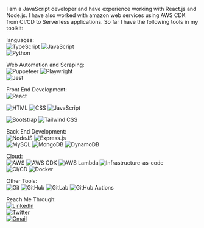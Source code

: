 I am a JavaScript developer and have experience working with React.js and Node.js. I have also worked with amazon web services using AWS CDK from CI/CD to Serverless applications.
So far I have the following tools in my toolkit:

languages:  
![TypeScript](https://img.shields.io/badge/typescript-%23007ACC.svg?style=for-the-badge&logo=typescript&logoColor=white)
![JavaScript](https://img.shields.io/badge/javascript-%23323330.svg?style=for-the-badge&logo=javascript&logoColor=%23F7DF1E)  
![Python](https://img.shields.io/badge/Python-3776AB?style=for-the-badge&logo=python&logoColor=white)

Web Automation and Scraping:  
![Puppeteer](https://img.shields.io/badge/Puppeteer-40B5A4.svg?style=for-the-badge&logo=Puppeteer&logoColor=white) ![Playwright](https://img.shields.io/badge/Playwright-2EAD33.svg?style=for-the-badge&logo=Playwright&logoColor=white)  
![Jest](https://img.shields.io/badge/Jest-C21325?style=for-the-badge&logo=jest&logoColor=white)

Front End Development:  
![React](https://img.shields.io/badge/react-%2320232a.svg?style=for-the-badge&logo=react&logoColor=%2361DAFB)

![HTML](https://img.shields.io/badge/HTML5-E34F26?style=for-the-badge&logo=html5&logoColor=white)
![CSS](https://img.shields.io/badge/CSS3-1572B6?style=for-the-badge&logo=css3&logoColor=white)
![JavaScript](https://img.shields.io/badge/javascript-%23323330.svg?style=for-the-badge&logo=javascript&logoColor=%23F7DF1E)

![Bootstrap](https://img.shields.io/badge/Bootstrap-563D7C?style=for-the-badge&logo=bootstrap&logoColor=white)
![Tailwind CSS](https://img.shields.io/badge/Tailwind%20CSS-38B2AC?style=for-the-badge&logo=tailwind-css&logoColor=white)

Back End Development:  
![NodeJS](https://img.shields.io/badge/node.js-6DA55F?style=for-the-badge&logo=node.js&logoColor=white)
![Express.js](https://img.shields.io/badge/express.js-%23404d59.svg?style=for-the-badge&logo=express&logoColor=%2361DAFB)  
![MySQL](https://img.shields.io/badge/MySQL-00000F?style=for-the-badge&logo=mysql&logoColor=white)
![MongoDB](https://img.shields.io/badge/MongoDB-4EA94B?style=for-the-badge&logo=mongodb&logoColor=white)
![DynamoDB](https://img.shields.io/badge/DynamoDB-4053D6?style=for-the-badge&logo=amazon-dynamodb&logoColor=white)

Cloud:  
![AWS](https://img.shields.io/badge/AWS-232F3E?style=for-the-badge&logo=amazon-aws&logoColor=white)
![AWS CDK](https://img.shields.io/badge/AWS%20CDK-232F3E?style=for-the-badge&logo=amazon-aws&logoColor=white)
![AWS Lambda](https://img.shields.io/badge/AWS%20Lambda-232F3E?style=for-the-badge&logo=amazon-aws&logoColor=white)
![Infrastructure-as-code](https://img.shields.io/badge/Infrastructure--as--code-232F3E?style=for-the-badge&logo=amazon-aws&logoColor=white)  
![CI/CD](https://img.shields.io/badge/CI/CD-232F3E?style=for-the-badge&logo=amazon-aws&logoColor=white)
![Docker](https://img.shields.io/badge/Docker-2CA5E0?style=for-the-badge&logo=docker&logoColor=white)

Other Tools:  
![Git](https://img.shields.io/badge/Git-F05032?style=for-the-badge&logo=git&logoColor=white)
![GitHub](https://img.shields.io/badge/GitHub-100000?style=for-the-badge&logo=github&logoColor=white)
![GitLab](https://img.shields.io/badge/GitLab-FCA121?style=for-the-badge&logo=gitlab&logoColor=white)
![GitHub Actions](https://img.shields.io/badge/github%20actions-%232671E5.svg?style=for-the-badge&logo=githubactions&logoColor=white)

Reach Me Through:  
[![LinkedIn](https://img.shields.io/badge/linkedin-%230077B5.svg?style=for-the-badge&logo=linkedin&logoColor=white)](https://www.linkedin.com/in/kashif-ghafoor-347b5918b/)  
[![Twitter](https://img.shields.io/badge/Twitter-%231DA1F2.svg?style=for-the-badge&logo=Twitter&logoColor=white)](https://twitter.com/_kashifghafoor)  
[![Gmail](https://img.shields.io/badge/Gmail-D14836?style=for-the-badge&logo=gmail&logoColor=white)](kashifghafoor140@gmail.com)

<!---
kashif-ghafoor/kashif-ghafoor is a ✨ special ✨ repository because its `README.md` (this file) appears on your GitHub profile.
You can click the Preview link to take a look at your changes.
--->
